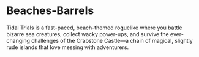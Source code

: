 # Beaches-Barrels
Tidal Trials is a fast-paced, beach-themed roguelike where you battle bizarre sea creatures, collect wacky power-ups, and survive the ever-changing challenges of the Crabstone Castle—a chain of magical, slightly rude islands that love messing with adventurers.

